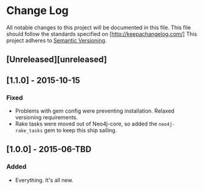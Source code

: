# Change Log
All notable changes to this project will be documented in this file.
This file should follow the standards specified on [http://keepachangelog.com/]
This project adheres to [Semantic Versioning](http://semver.org/).

## [Unreleased][unreleased]

## [1.1.0] - 2015-10-15

### Fixed

- Problems with gem config were preventing installation. Relaxed versioning requirements.
- Rake tasks were moved out of Neo4j-core, so added the `neo4j-rake_tasks` gem to keep this ship sailing.

## [1.0.0] - 2015-06-TBD

### Added
- Everything. It's all new.
